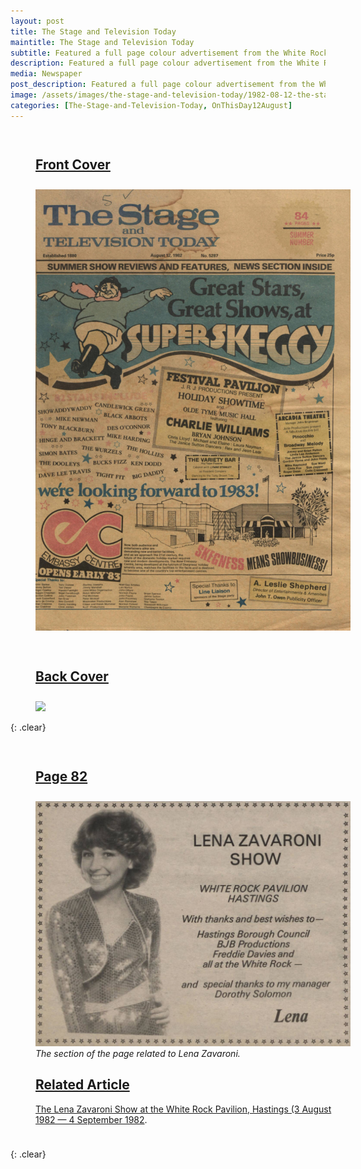 ```yaml
---
layout: post
title: The Stage and Television Today
maintitle: The Stage and Television Today
subtitle: Featured a full page colour advertisement from the White Rock Pavilion, thanking Lena and all of the other acts who appeared in the summer season shows that year.
description: Featured a full page colour advertisement from the White Rock Pavilion, thanking Lena and all of the other acts who appeared in the summer season shows that year. The advertisement contained a large colour photo of Lena in her stage costume.
media: Newspaper
post_description: Featured a full page colour advertisement from the White Rock Pavilion, thanking Lena and all of the other acts who appeared in the summer season shows that year. The advertisement contained a large colour photo of Lena in her stage costume.
image: /assets/images/the-stage-and-television-today/1982-08-12-the-stage-and-television-today-fc.png
categories: [The-Stage-and-Television-Today, OnThisDay12August]
---
```


<figure class="fig1">
<figcaption>
<h2 id="front-cover"><a href="#front-cover">Front Cover</a></h2>
</figcaption>
<a href="/assets/images/the-stage-and-television-today/1982-08-12-the-stage-and-television-today-fc.png"><img src="/assets/images/the-stage-and-television-today/1982-08-12-the-stage-and-television-today-fc.png" class="full-width zoom-in"></a>
</figure>

<figure class="fig2">
<figcaption>
<h2 id="back-cover"><a href="#back-cover">Back Cover</a></h2>
</figcaption>
<a href="/assets/images/the-stage-and-television-today/1982-08-12-the-stage-and-television-today-colour.png"><img src="/assets/images/the-stage-and-television-today/1982-08-12-the-stage-and-television-today-colour.png" class="full-width zoom-in"></a>
</figure>

{: .clear}

<figure class="fig1">
<figcaption>
<h2 id="page-82"><a href="#page-82">Page 82</a></h2>
</figcaption>
<a href="/assets/images/the-stage-and-television-today/1982-08-12-the-stage-and-television-today-B&W.png"><img src="/assets/images/the-stage-and-television-today/1982-08-12-the-stage-and-television-today-B&W.png" class="full-width zoom-in"></a>
<figcaption>
<cite>The section of the page related to Lena Zavaroni.</cite>
<br />
<h2 id="related-article"><a href="#related-article">Related Article</a></h2>
<p><a href="/1982-08-03-the-lena-zavaroni-show">The Lena Zavaroni Show at the White Rock Pavilion, Hastings (3 August 1982 — 4 September 1982</a>.</p>
</figcaption>
</figure>

<br />{: .clear}

<style>
.fig1 {float:left; width:49%;}

.fig2 {float:right; width:49%;}

figcaption {float:left; width:100%;}

@media screen and (orientation:portrait) {
.fig1, .fig2 {float:left; width:100%;}
figcaption {float:left; width:100%; margin-bottom: 10px;}
}
</style>
